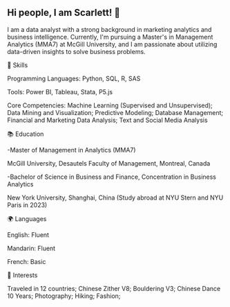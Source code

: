 ## Hi people, I am Scarlett! 👋

I am a data analyst with a strong background in marketing analytics and business intelligence. Currently, I'm pursuing a Master's in Management Analytics (MMA7) at McGill University, and I am passionate about utilizing data-driven insights to solve business problems. 

🔧 Skills

Programming Languages: Python, SQL, R, SAS

Tools: Power BI, Tableau, Stata, P5.js

Core Competencies: Machine Learning (Supervised and Unsupervised); Data Mining and Visualization; Predictive Modeling; Database Management; Financial and Marketing Data Analysis; Text and Social Media Analysis

📚 Education

-Master of Management in Analytics (MMA7)

McGill University, Desautels Faculty of Management, Montreal, Canada

-Bachelor of Science in Business and Finance, Concentration in Business Analytics

New York University, Shanghai, China (Study abroad at NYU Stern and NYU Paris in 2023)

🌍 Languages


English: Fluent

Mandarin: Fluent

French: Basic

📸 Interests

Traveled in 12 countries; 
Chinese Zither V8;
Bouldering V3; 
Chinese Dance 10 Years; 
Photography; Hiking; Fashion; 


